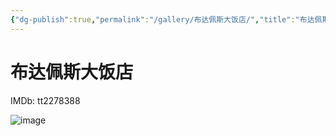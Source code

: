 ```yaml
---
{"dg-publish":true,"permalink":"/gallery/布达佩斯大饭店/","title":"布达佩斯大饭店","created":"2025-05-29T16:47:08.887+08:00"}
---
```



# 布达佩斯大饭店

IMDb: tt2278388

![image](https://img3.doubanio.com/view/photo/s_ratio_poster/public/p2183539003.webp)
